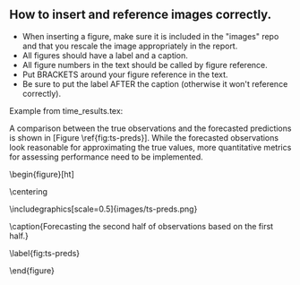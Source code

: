 ## How to insert and reference images correctly. 

- When inserting a figure, make sure it is included in the "images" repo and that you rescale the image appropriately in the report. 
- All figures should have a label and a caption.
- All figure numbers in the text should be called by figure reference. 
- Put BRACKETS around your figure reference in the text.
- Be sure to put the label AFTER the caption (otherwise it won't reference correctly).

Example from time_results.tex:

A comparison between the true observations and the forecasted predictions is shown in [Figure \ref{fig:ts-preds}]. While the forecasted observations look reasonable for approximating the true values, more quantitative metrics for assessing performance need to be implemented. 

\begin{figure}[ht]

\centering

\includegraphics[scale=0.5]{images/ts-preds.png}

\caption{Forecasting the second half of observations based on the first half.}

\label{fig:ts-preds}

\end{figure}
